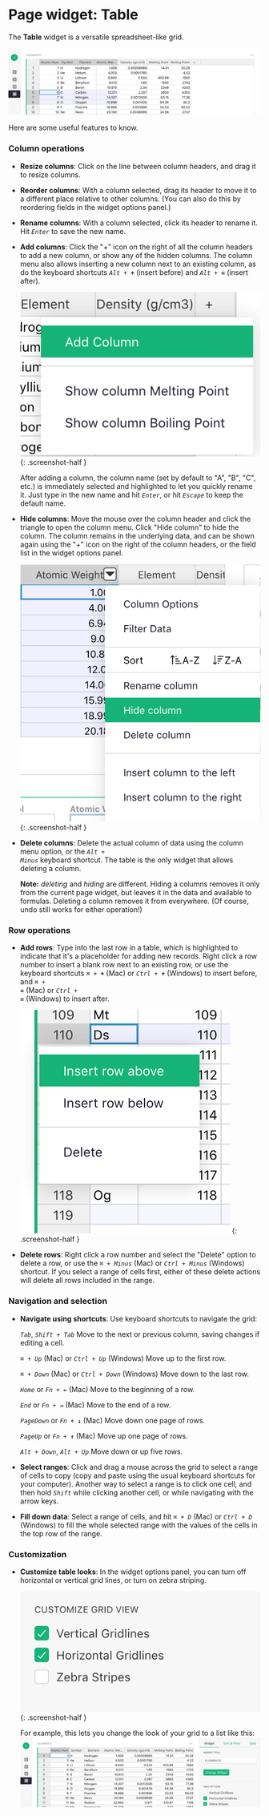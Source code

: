 # Page widget: Table

The **Table** widget is a versatile spreadsheet-like grid.

  ![widget_table_basic](images/widget_table_basic.png)

Here are some useful features to know.

### Column operations

- **Resize columns**: Click on the line between column headers, and drag it to resize columns.

- **Reorder columns**: With a column selected, drag its header to move it to a different place
  relative to other columns. (You can also do this by reordering fields in the widget
  options panel.)

- **Rename columns**: With a column selected, click its header to rename it. Hit <code class="keys">*Enter*</code> to
  save the new name.

- **Add columns**: Click the "+" icon on the right of all the column headers to add a new column,
  or show any of the hidden columns. The column menu also allows inserting a new column next to an
  existing column, as do the keyboard shortcuts <code class="keys">*Alt* + **+**</code>
  (insert before) and <code class="keys">*Alt* + **=**</code> (insert after).

    *![column_add](images/column_add.png)*
    {: .screenshot-half }

    After adding a column, the column name (set by default to "A", "B", "C", etc.) is immediately
    selected and highlighted to let you quickly rename it. Just type in the new name and hit <code
    class="keys">*Enter*</code>, or hit <code class="keys">*Escape*</code> to keep the default name.

- **Hide columns**: Move the mouse over the column header and click the triangle to open the
  column menu. Click "Hide column" to hide the column. The column remains in the underlying data, and can be
  shown again using the "+" icon on the right of the column headers, or the field list in the widget
  options panel.

  *![column_menu_hide](images/column_menu_hide.png)*
  {: .screenshot-half }

- **Delete columns**: Delete the actual column of data using the column menu option, or the
  <code class="keys">*Alt* + *Minus*</code> keyboard shortcut. The table is the only widget that
  allows deleting a column.

    **Note:** *deleting* and *hiding* are different. Hiding a columns removes it
    only from the current page widget, but leaves it in the data and available to formulas.
    Deleting a column removes it from everywhere. (Of course, undo still works for either
    operation!)

### Row operations

- **Add rows**: Type into the last row in a table, which is highlighted to indicate that it's a
  placeholder for adding new records. Right click a row number to insert a blank row next to an
  existing row, or use the keyboard shortcuts
  <code class="keys">*⌘* + **+**</code> (Mac) or <code class="keys">*Ctrl* + **+**</code> (Windows)
  to insert before, and
  <code class="keys">*⌘* + **=**</code> (Mac) or <code class="keys">*Ctrl* + **=**</code> (Windows)
  to insert after.

  *![row_menu](images/row_menu.png)*
  {: .screenshot-half }

- **Delete rows**: Right click a row number and select the "Delete" option to delete a row, or use the
  <code class="keys">*⌘* + *Minus*</code> (Mac) or <code class="keys">*Ctrl* + *Minus*</code> (Windows)
  shortcut. If you select a range of cells first, either of these delete actions will delete all
  rows included in the range.

### Navigation and selection

- **Navigate using shortcuts**: Use keyboard shortcuts to navigate the grid:

    <code class="keys">*Tab*</code>, <code class="keys">*Shift* + *Tab*</code>
    Move to the next or previous column, saving changes if editing a cell.

    <code class="keys">*⌘* + *Up*</code> (Mac) or <code class="keys">*Ctrl* + *Up*</code> (Windows)  Move up to the first row.

    <code class="keys">*⌘* + *Down*</code> (Mac) or <code class="keys">*Ctrl* + *Down*</code> (Windows)  Move down to the last row.

    <code class="keys">*Home*</code> or <code class="keys">*Fn* + **←**</code> (Mac)  Move to the beginning of a row.

    <code class="keys">*End*</code> or <code class="keys">*Fn* + **→**</code> (Mac)  Move to the end of a row.

    <code class="keys">*PageDown*</code> or <code class="keys">*Fn* + **↓**</code> (Mac)  Move down one page of rows.

    <code class="keys">*PageUp*</code> or <code class="keys">*Fn* + **↑**</code> (Mac)  Move up one page of rows.

    <code class="keys">*Alt* + *Down*</code>, <code class="keys">*Alt* + *Up*</code>  Move down or up five rows.

- **Select ranges**: Click and drag a mouse across the grid to select a range of cells to copy
  (copy and paste using the usual
  keyboard shortcuts for your computer). Another way to select a range is to
  click one cell, and then hold <code class="keys">*Shift*</code> while clicking another cell, or
  while navigating with the arrow keys.

- **Fill down data**: Select a range of cells, and hit
  <code class="keys">*⌘* + *D*</code> (Mac) or <code class="keys">*Ctrl* + *D*</code> (Windows)
  to fill the whole selected range with the values of the cells in the top row of the range.

### Customization

- **Customize table looks**: In the widget options panel, you can turn off horizontal or vertical
  grid lines, or turn on zebra striping.

  *![widget_tab_table_options](images/widget_tab_table_options.png)*
  {: .screenshot-half }

  For example, this lets you change the look of your grid to a list like this:
  ![widget_table_zebra](images/widget_table_zebra.png)
